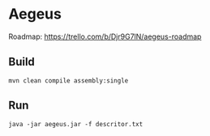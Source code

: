 # Aegeus

Roadmap: https://trello.com/b/Djr9G7lN/aegeus-roadmap


## Build
`mvn clean compile assembly:single`

## Run
`java -jar aegeus.jar -f descritor.txt`

